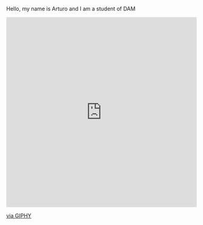 Hello, my name is Arturo and I am a student of DAM 
<div style="width:100%;height:0;padding-bottom:100%;position:relative;"><iframe src="https://giphy.com/embed/uUP7F5A1rQR9uKls9P" width="100%" height="100%" style="position:absolute" frameBorder="0" class="giphy-embed" allowFullScreen></iframe></div><p><a href="https://giphy.com/gifs/sun-morning-good-uUP7F5A1rQR9uKls9P">via GIPHY</a></p>
